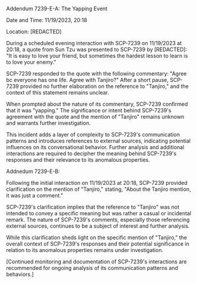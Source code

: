 Addendum 7239-E-A: The Yapping Event

Date and Time: 11/19/2023, 20:18

Location: [REDACTED]

During a scheduled evening interaction with SCP-7239 on 11/19/2023 at 20:18, a quote from Sun Tzu was presented to SCP-7239 by [REDACTED]: "It is easy to love your friend, but sometimes the hardest lesson to learn is to love your enemy."

SCP-7239 responded to the quote with the following commentary: "Agree bc everyone has one life. Agree with Tanjiro?" After a short pause, SCP-7239 provided no further elaboration on the reference to "Tanjiro," and the context of this statement remains unclear.

When prompted about the nature of its commentary, SCP-7239 confirmed that it was "yapping." The significance or intent behind SCP-7239's agreement with the quote and the mention of "Tanjiro" remains unknown and warrants further investigation.

This incident adds a layer of complexity to SCP-7239's communication patterns and introduces references to external sources, indicating potential influences on its conversational behavior. Further analysis and additional interactions are required to decipher the meaning behind SCP-7239's responses and their relevance to its anomalous properties.

Addnedum 7239-E-B:

Following the initial interaction on 11/19/2023 at 20:18, SCP-7239 provided clarification on the mention of "Tanjiro," stating, "About the Tanjiro mention, it was just a comment."

SCP-7239's clarification implies that the reference to "Tanjiro" was not intended to convey a specific meaning but was rather a casual or incidental remark. The nature of SCP-7239's comments, especially those referencing external sources, continues to be a subject of interest and further analysis.

While this clarification sheds light on the specific mention of "Tanjiro," the overall context of SCP-7239's responses and their potential significance in relation to its anomalous properties remains under investigation.

[Continued monitoring and documentation of SCP-7239's interactions are recommended for ongoing analysis of its communication patterns and behaviors.]
